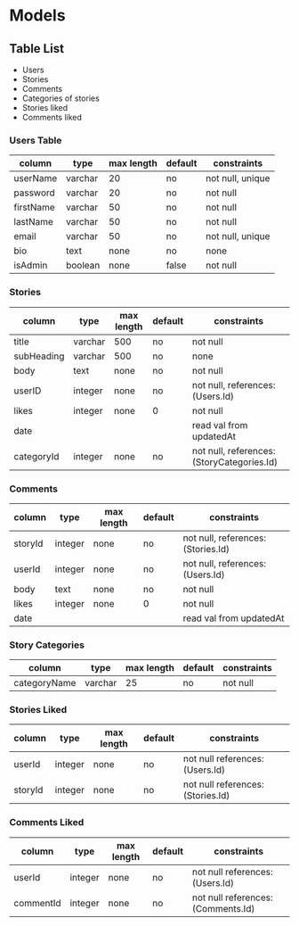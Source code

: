 # Models

## Table List

- Users
- Stories
- Comments
- Categories of stories
- Stories liked
- Comments liked

### Users Table

| column    | type    | max length | default | constraints      |
| --------- | ------- | ---------- | ------- | ---------------- |
| userName  | varchar | 20         | no      | not null, unique |
| password  | varchar | 20         | no      | not null         |
| firstName | varchar | 50         | no      | not null         |
| lastName  | varchar | 50         | no      | not null         |
| email     | varchar | 50         | no      | not null, unique |
| bio       | text    | none       | no      | none             |
| isAdmin   | boolean | none       | false   | not null         |

### Stories

| column     | type    | max length | default | constraints                                |
| ---------- | ------- | ---------- | ------- | ------------------------------------------ |
| title      | varchar | 500        | no      | not null                                   |
| subHeading | varchar | 500        | no      | none                                       |
| body       | text    | none       | no      | not null                                   |
| userID     | integer | none       | no      | not null, references: (Users.Id)           |
| likes      | integer | none       | 0       | not null                                   |
| date       |         |            |         | read val from updatedAt                    |
| categoryId | integer | none       | no      | not null, references: (StoryCategories.Id) |

### Comments

| column  | type    | max length | default | constraints                        |
| ------- | ------- | ---------- | ------- | ---------------------------------- |
| storyId | integer | none       | no      | not null, references: (Stories.Id) |
| userId  | integer | none       | no      | not null, references: (Users.Id)   |
| body    | text    | none       | no      | not null                           |
| likes   | integer | none       | 0       | not null                           |
| date    |         |            |         | read val from updatedAt            |

### Story Categories

| column       | type    | max length | default | constraints |
| ------------ | ------- | ---------- | ------- | ----------- |
| categoryName | varchar | 25         | no      | not null    |

### Stories Liked

| column  | type    | max length | default | constraints                       |
| ------- | ------- | ---------- | ------- | --------------------------------- |
| userId  | integer | none       | no      | not null references: (Users.Id)   |
| storyId | integer | none       | no      | not null references: (Stories.Id) |

### Comments Liked

| column    | type    | max length | default | constraints                        |
| --------- | ------- | ---------- | ------- | ---------------------------------- |
| userId    | integer | none       | no      | not null references: (Users.Id)    |
| commentId | integer | none       | no      | not null references: (Comments.Id) |
<!--
### Images

| column | type    | max length | default | constraints |
| ------ | ------- | ---------- | ------- | ----------- |
| name   | varchar | 25         | no      | not null    |
| image  | bytea   | none       | no      | not null    |
 -->
